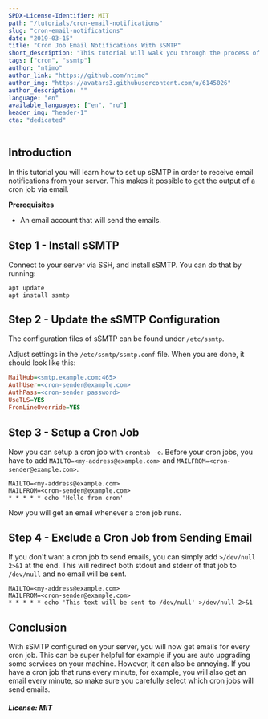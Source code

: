 ```yaml
---
SPDX-License-Identifier: MIT
path: "/tutorials/cron-email-notifications"
slug: "cron-email-notifications"
date: "2019-03-15"
title: "Cron Job Email Notifications With sSMTP"
short_description: "This tutorial will walk you through the process of setting up sSMTP to get cron email notifications."
tags: ["cron", "ssmtp"]
author: "ntimo"
author_link: "https://github.com/ntimo"
author_img: "https://avatars3.githubusercontent.com/u/6145026"
author_description: ""
language: "en"
available_languages: ["en", "ru"]
header_img: "header-1"
cta: "dedicated"
---
```


## Introduction

In this tutorial you will learn how to set up sSMTP in order to receive email notifications from your server.
This makes it possible to get the output of a cron job via email.

**Prerequisites**

* An email account that will send the emails.

## Step 1 - Install sSMTP

Connect to your server via SSH, and install sSMTP.
You can do that by running:

```console
apt update
apt install ssmtp
```

## Step 2 - Update the sSMTP Configuration

The configuration files of sSMTP can be found under `/etc/ssmtp`.

Adjust settings in the `/etc/ssmtp/ssmtp.conf` file.
When you are done, it should look like this:

```ini
MailHub=<smtp.example.com:465>
AuthUser=<cron-sender@example.com>
AuthPass=<cron-sender password>
UseTLS=YES
FromLineOverride=YES
```

## Step 3 - Setup a Cron Job

Now you can setup a cron job with `crontab -e`.
Before your cron jobs, you have to add `MAILTO=<my-address@example.com>` and `MAILFROM=<cron-sender@example.com>`.

```text
MAILTO=<my-address@example.com>
MAILFROM=<cron-sender@example.com>
* * * * * echo 'Hello from cron'
```

Now you will get an email whenever a cron job runs.

## Step 4 - Exclude a Cron Job from Sending Email

If you don't want a cron job to send emails, you can simply add `>/dev/null 2>&1` at the end.
This will redirect both stdout and stderr of that job to `/dev/null` and no email will be sent.

```text
MAILTO=<my-address@example.com>
MAILFROM=<cron-sender@example.com>
* * * * * echo 'This text will be sent to /dev/null' >/dev/null 2>&1
```

## Conclusion

With sSMTP configured on your server, you will now get emails for every cron job.
This can be super helpful for example if you are auto upgrading some services on your machine.
However, it can also be annoying.
If you have a cron job that runs every minute, for example, you will also get an email every minute, so make sure you carefully select which cron jobs will send emails.

##### License: MIT

<!---

Contributors's Certificate of Origin

By making a contribution to this project, I certify that:

(a) The contribution was created in whole or in part by me and I have
    the right to submit it under the license indicated in the file; or

(b) The contribution is based upon previous work that, to the best of my
    knowledge, is covered under an appropriate license and I have the
    right under that license to submit that work with modifications,
    whether created in whole or in part by me, under the same license
    (unless I am permitted to submit under a different license), as
    indicated in the file; or

(c) The contribution was provided directly to me by some other person
    who certified (a), (b) or (c) and I have not modified it.

(d) I understand and agree that this project and the contribution are
    public and that a record of the contribution (including all personal
    information I submit with it, including my sign-off) is maintained
    indefinitely and may be redistributed consistent with this project
    or the license(s) involved.

Signed-off-by: 0mfhniozkb9s4q7e6ap8yvlt@nowitzki.me

-->
